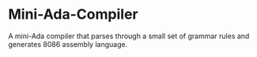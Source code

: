 # Mini-Ada-Compiler
A mini-Ada compiler that parses through a small set of grammar rules and generates 8086 assembly language.
